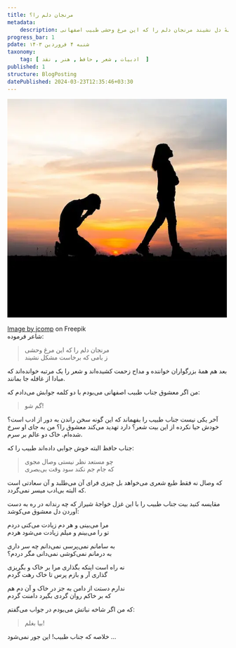 ```yaml
---
title: مرنجان دلم را؟
metadata: 
    description: در نقد شعر غمش بر نهانخانهٔ دل نشیند مرنجان دلم را که این مرغ وحشی طبیب اصفهانی
progress_bar: 1
pdate: شنبه ۴ فروردین ۱۴۰۳
taxonomy:
    tag: [ ادبیات , شعر , حافظ , هنر , نقد  ]
published: 1
structure: BlogPosting
datePublished: 2024-03-23T12:35:46+03:30
---
```

![ تصویر پسر عاشق و دختری که اعتنایی ندارد ](girl-love-boyfriend-divorce-background_1150-1511.webp?classes=center&loading=lazy)
<div class="align-center">
<a href="https://www.freepik.com/free-photo/girl-love-boyfriend-divorce-background_1129407.htm#fromView=search&page=1&position=48&uuid=e8fa3a38-466c-48c8-acf1-7ffb975ed3af">Image by jcomp</a> on Freepik
</div>
شاعر فرموده:

> مرنجان دلم را که این مرغ وحشی   
> ز بامی که برخاست مشکل نشیند

بعد هم همهٔ بزرگواران خواننده و مداح زحمت کشیده‌اند و شعر را یک مرتبه خوانده‌اند که مبادا از غافله جا بمانند.

من اگر معشوق جناب طبیب اصفهانی می‌بودم با دو کلمه جوابش می‌دادم که:

> گم شو!

آخر یکی نیست جناب طبیب را بفهماند که این گونه سخن راندن به دور از ادب است؟ خودش حیا نکرده از این بیت شعر؟ دارد تهدید می‌کند معشوق را؟ من به جای او سرخ شده‌ام. خاک دو عالم بر سرم.

جناب حافظ البته خوش جوابی داده‌اند طبیب را که:

> چو مستعد نظر نیستی وصال مجوی  
> که جام جم نکند سود وقت بی‌بصری

که وصال نه فقط طبع شعری می‌خواهد بل چیزی فرای آن می‌طلبد و آن  سعادتی است که البته بی‌ادب میسر نمی‌گردد.

مقایسه کنید بیت جناب طبیب را با این غزل خواجهٔ شیراز که چه رندانه در ره به دست آوردن دل معشوق می‌کوشد:

مرا می‌بینی و هر دم زیادت می‌کنی دردم  
تو را می‌بینم و میلم زیادت می‌شود هردم

به سامانم نمی‌پرسی نمی‌دانم چه سر داری  
به درمانم نمی‌کوشی نمی‌دانی مگر دردم؟

نه راه است اینکه بگذاری مرا بر خاک و بگریزی  
گذاری آر و بازم پرس تا خاک رهت گردم

ندارم دستت از دامن به جز در خاک و آن دم هم  
که بر خاکم روان گردی بگیرد دامنت گردم

که من اگر شاخه نباتش می‌بودم در جواب می‌گفتم:

> بیا بغلم!

خلاصه که جناب طبیب! این جور نمی‌شود ...